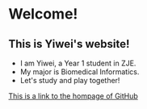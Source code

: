 # Welcome!
## This is Yiwei's website!

- I am Yiwei, a Year 1 student in ZJE.
- My major is Biomedical Informatics.
- Let's study and play together!

[This is a link to the hompage of GitHub](https://github.com/)